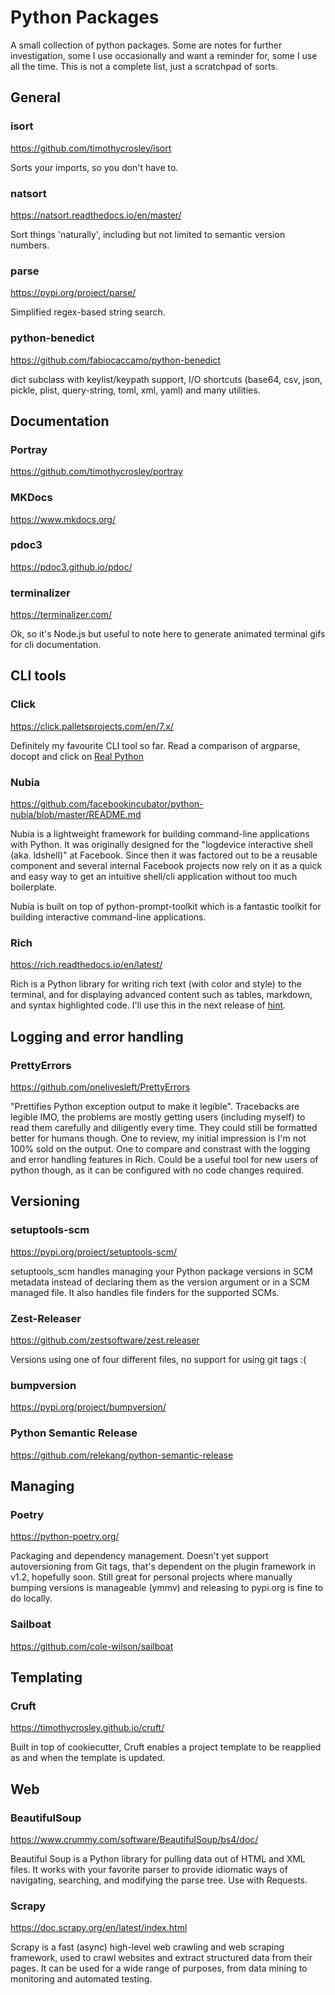 # Python Packages

A small collection of python packages. Some are notes for further investigation, some I use occasionally and want a reminder for, some I use all the time. This is not a complete list, just a scratchpad of sorts.  

## General

### isort

https://github.com/timothycrosley/isort

Sorts your imports, so you don't have to. 

### natsort

https://natsort.readthedocs.io/en/master/

Sort things 'naturally', including but not limited to semantic version numbers.

### parse

https://pypi.org/project/parse/

Simplified regex-based string search.

### python-benedict

https://github.com/fabiocaccamo/python-benedict

dict subclass with keylist/keypath support, I/O shortcuts (base64, csv, json, pickle, plist, query-string, toml, xml, yaml) and many utilities.

## Documentation

### Portray

https://github.com/timothycrosley/portray

### MKDocs

https://www.mkdocs.org/

### pdoc3

https://pdoc3.github.io/pdoc/

### terminalizer

https://terminalizer.com/

Ok, so it's Node.js but useful to note here to generate animated terminal gifs for cli documentation. 

## CLI tools

### Click

https://click.palletsprojects.com/en/7.x/

Definitely my favourite CLI tool so far. Read a comparison of argparse, docopt and click on [Real Python](https://realpython.com/comparing-python-command-line-parsing-libraries-argparse-docopt-click/)

### Nubia

https://github.com/facebookincubator/python-nubia/blob/master/README.md

Nubia is a lightweight framework for building command-line applications with Python. It was originally designed for the "logdevice interactive shell (aka. ldshell)" at Facebook. Since then it was factored out to be a reusable component and several internal Facebook projects now rely on it as a quick and easy way to get an intuitive shell/cli application without too much boilerplate.

Nubia is built on top of python-prompt-toolkit which is a fantastic toolkit for building interactive command-line applications.

### Rich

https://rich.readthedocs.io/en/latest/

Rich is a Python library for writing rich text (with color and style) to the terminal, and for displaying advanced content such as tables, markdown, and syntax highlighted code. I'll use this in the next release of [hint](https://pypi.org/project/hint-cli/).

## Logging and error handling

### PrettyErrors

https://github.com/onelivesleft/PrettyErrors

"Prettifies Python exception output to make it legible". Tracebacks are legible IMO, the problems are mostly getting users (including myself) to read them carefully and diligently every time. They could still be formatted better for humans though. One to review, my initial impression is I'm not 100% sold on the output. One to compare and constrast with the logging and error handling features in Rich. Could be a useful tool for new users of python though, as it can be configured with no code changes required. 

## Versioning

### setuptools-scm

https://pypi.org/project/setuptools-scm/

setuptools_scm handles managing your Python package versions in SCM metadata instead of declaring them as the version argument or in a SCM managed file. It also handles file finders for the supported SCMs.

### Zest-Releaser

https://github.com/zestsoftware/zest.releaser

Versions using one of four different files, no support for using git tags :(

### bumpversion

https://pypi.org/project/bumpversion/

### Python Semantic Release

https://github.com/relekang/python-semantic-release

## Managing

### Poetry

https://python-poetry.org/

Packaging and dependency management. Doesn't yet support autoversioning from Git tags, that's dependent on the plugin framework in v1.2, hopefully soon. Still great for personal projects where manually bumping versions is manageable (ymmv) and releasing to pypi.org is fine to do locally. 

### Sailboat

https://github.com/cole-wilson/sailboat


## Templating

### Cruft

https://timothycrosley.github.io/cruft/

Built in top of cookiecutter, Cruft enables a project template to be reapplied as and when the template is updated.

## Web

### BeautifulSoup

https://www.crummy.com/software/BeautifulSoup/bs4/doc/

Beautiful Soup is a Python library for pulling data out of HTML and XML files. It works with your favorite parser to provide idiomatic ways of navigating, searching, and modifying the parse tree. Use with Requests.

### Scrapy

https://doc.scrapy.org/en/latest/index.html

Scrapy is a fast (async) high-level web crawling and web scraping framework, used to crawl websites and extract structured data from their pages. It can be used for a wide range of purposes, from data mining to monitoring and automated testing.

